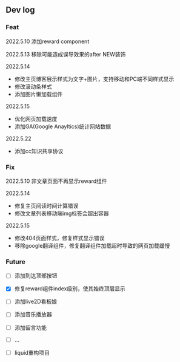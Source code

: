 ## Dev log

### Feat

2022.5.10 添加reward component

2022.5.13 移除可能造成误导效果的after NEW装饰

2022.5.14 

- 修改主页博客展示样式为文字+图片，支持移动和PC端不同样式显示
- 修改滚动条样式
- 添加图片懒加载组件

2022.5.15 

- 优化网页加载速度
- 添加GA(Google Anayltics)统计网站数据

2022.5.22

- 添加cc知识共享协议

### Fix

2022.5.10 非文章页面不再显示reward组件

2022.5.14 

- 修复主页阅读时间计算错误
- 修改文章列表移动端img标签会超出容器

2022.5.15 

- 修改404页面样式，修复样式显示错误
- 移除google翻译组件，修复翻译组件加载超时导致的网页加载缓慢





### Future

- [ ] 添加到达顶部按钮
- [x] 修复reward组件index级别，使其始终顶层显示
- [ ] 添加live2D看板娘
- [ ] 添加音乐播放器
- [ ] 添加留言功能
- [ ] ...
- [ ] liquid重构项目



